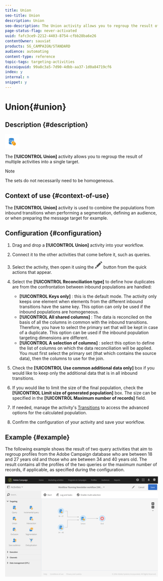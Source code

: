```yaml
---
title: Union
seo-title: Union
description: Union
seo-description: The Union activity allows you to regroup the result of multiple activities into a single target.
page-status-flag: never-activated
uuid: fafc3ce9-2212-4403-8754-cfbb28ba6e26
contentOwner: sauviat
products: SG_CAMPAIGN/STANDARD
audience: automating
content-type: reference
topic-tags: targeting-activities
discoiquuid: 99a8c3a5-7d90-4dbb-aa37-1d0a84719cf6
index: y
internal: n
snippet: y
---
```


# Union{#union}

## Description {#description}

![](assets/union.png)

The **[!UICONTROL Union]** activity allows you to regroup the result of multiple activities into a single target.

>[!NOTE]
>
>The sets do not necessarily need to be homogeneous.

## Context of use {#context-of-use}

The **[!UICONTROL Union]** activity is used to combine the populations from inbound transitions when performing a segmentation, defining an audience, or when preparing the message target for example.

## Configuration {#configuration}

1. Drag and drop a **[!UICONTROL Union]** activity into your workflow.
1. Connect it to the other activities that come before it, such as queries.
1. Select the activity, then open it using the ![](assets/edit_darkgrey-24px.png) button from the quick actions that appear.
1. Select the **[!UICONTROL Reconciliation type]** to define how duplicates are from the confrontation between inbound populations are handled:

    * **[!UICONTROL Keys only]** : this is the default mode. The activity only keeps one element when elements from the different inbound transitions have the same key. This option can only be used if the inbound populations are homogeneous.
    * **[!UICONTROL All shared columns]** : The data is reconciled on the basis of all the columns in common with the inbound transitions. Therefore, you have to select the primary set that will be kept in case of a duplicate. This option can be used if the inbound population targeting dimensions are different.
    * **[!UICONTROL A selection of columns]** : select this option to define the list of columns on which the data reconciliation will be applied. You must first select the primary set (that which contains the source data), then the columns to use for the join.

1. Check the **[!UICONTROL Use common additional data only]** box if you would like to keep only the additional data that is in all inbound transitions.
1. If you would like to limit the size of the final population, check the **[!UICONTROL Limit size of generated population]** box. The size can be specified in the **[!UICONTROL Maximum number of records]** field.
1. If needed, manage the activity's [Transitions](../../automating/using/executing-a-workflow.md#managing-an-activity-s-outbound-transitions) to access the advanced options for the calculated population.
1. Confirm the configuration of your activity and save your workflow.

## Example {#example}

The following example shows the result of two query activities that aim to regroup profiles from the Adobe Campaign database who are between 18 and 27 years old and those who are between 34 and 40 years old. The result contains all the profiles of the two queries or the maximum number of records, if applicable, as specified during the configuration.

![](assets/wkf_union_example.png)

